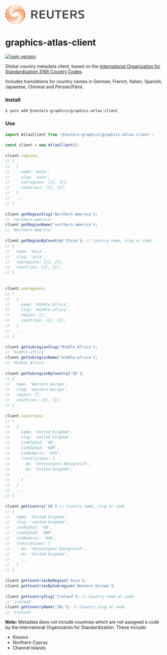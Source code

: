 ![](badge.svg)

# graphics-atlas-client

[![npm version](https://badge.fury.io/js/%40reuters-graphics%2Fgraphics-atlas-client.svg)](https://badge.fury.io/js/%40reuters-graphics%2Fgraphics-atlas-client)

Global country metadata client, based on the [International Organization for Standardization 3166 Country Codes](https://www.iso.org/iso-3166-country-codes.html).

Includes translations for country names in German, French, Italian, Spanish, Japanese, Chinese and Persian/Fārsī.

### Install

```
$ yarn add @reuters-graphics/graphics-atlas-client
```

### Use

```javascript
import AtlasClient from '@reuters-graphics/graphics-atlas-client';

const client = new AtlasClient();

client.regions;
// [
//   {
//     name: 'Asia',
//     slug: 'asia',
//     subregions: [{}, {}],
//     countries: [{}, {}],
//   }
//   ...
// ]

client.getRegionSlug('Northern America');
// 'northern-america'
client.getRegionName('northern-america');
// 'Northern America'

client.getRegionByCountry('China'); // Country name, slug or code
// {
//   name: 'Asia',
//   slug: 'asia',
//   subregions: [{}, {}],
//   countries: [{}, {}],
// }


client.subregions;
// [
//   {
//     name: 'Middle Africa',
//     slug: 'middle-africa',
//     region: {},
//     countries: [{}, {}],
//   }
//   ...
// ]

client.getSubregionSlug('Middle Africa');
// 'middle-africa'
client.getSubregionName('middle-africa');
// 'Middle Africa'

client.getSubregionByCountry('DE');
// {
//   name: 'Western Europe',
//   slug: 'western-europe',
//   region: {},
//   countries: [{}, {}],
// }

client.countries;
// [
//   {
//     name: 'United Kingdom',
//     slug: 'united-kingdom',
//     isoAlpha2: 'GB',
//     isoAlpha3: 'GBR',
//     isoNumeric: '826',
//     translations: {
//       de: 'Vereinigtes Königreich',
//       en: 'United Kingdom',
//       ...
//     }
//   }
//   ...
// ]

client.getCountry('GB') // Country name, slug or code
// {
//   name: 'United Kingdom',
//   slug: 'united-kingdom',
//   isoAlpha2: 'GB',
//   isoAlpha3: 'GBR',
//   isoNumeric: '826',
//   translations: {
//     de: 'Vereinigtes Königreich',
//     en: 'United Kingdom',
//     ...
//   }
// }

client.getCountriesByRegion('Asia');
client.getCountriesBySubregion('Western Europe');

client.getCountrySlug('Ireland'); // Country name or code
// 'ireland'
client.getCountryName('IRL'); // Country slug or code
// 'Ireland'
```


**Note:** Metadata does not include countries which are not assigned a code by the International Organization for Standardization. These include:

- Kosovo
- Northern Cyprus
- Channel Islands
